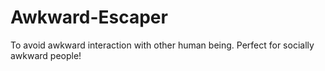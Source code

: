 # Awkward-Escaper
To avoid awkward interaction with other human being. Perfect for socially awkward people!
